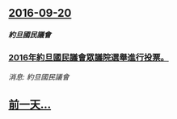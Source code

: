 ## [2016-09-20](/news/2016/09/20/index.md)

##### 約旦國民議會
### [2016年約旦國民議會眾議院選舉進行投票。 ](/news/2016/09/20/2016年約旦國民議會眾議院選舉進行投票.md)
_消息: 約旦國民議會_

## [前一天...](/news/2016/09/19/index.md)

